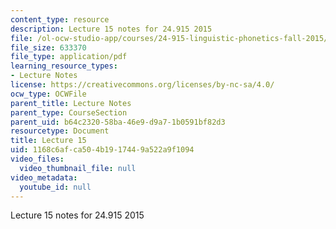```yaml
---
content_type: resource
description: Lecture 15 notes for 24.915 2015
file: /ol-ocw-studio-app/courses/24-915-linguistic-phonetics-fall-2015/1168c6afca504b1917449a522a9f1094_MIT24_915F15_lec15.pdf
file_size: 633370
file_type: application/pdf
learning_resource_types:
- Lecture Notes
license: https://creativecommons.org/licenses/by-nc-sa/4.0/
ocw_type: OCWFile
parent_title: Lecture Notes
parent_type: CourseSection
parent_uid: b64c2320-58ba-46e9-d9a7-1b0591bf82d3
resourcetype: Document
title: Lecture 15
uid: 1168c6af-ca50-4b19-1744-9a522a9f1094
video_files:
  video_thumbnail_file: null
video_metadata:
  youtube_id: null
---
```

Lecture 15 notes for 24.915 2015